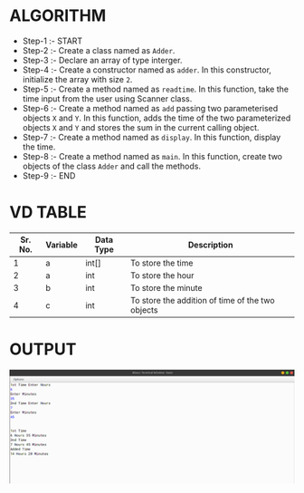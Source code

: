 # ALGORITHM

- Step-1 :- START 
- Step-2 :- Create a class named as `Adder`.
- Step-3 :- Declare an array of type interger.
- Step-4 :- Create a constructor named as `adder`. In this constructor, initialize the array with size `2`.
- Step-5 :- Create a method named as `readtime`. In this function, take the time input from the user using Scanner class.
- Step-6 :- Create a method named as `add` passing two parameterised objects `X` and `Y`. In this function, adds the time of the two parameterized objects `X` and `Y` and stores the sum in the current calling object.
- Step-7 :- Create a method named as `display`. In this function, display the time.
- Step-8 :- Create a method named as `main`. In this function, create two objects of the class `Adder` and call the methods.
- Step-9 :- END

# VD TABLE

| Sr. No. | Variable | Data Type | Description |
| --- | --- | --- | --- |
| 1 | a | int[] | To store the time |
| 2 | a | int | To store the hour |
| 3 | b | int | To store the minute |
| 4 | c | int | To store the addition of time of the two objects |


# OUTPUT

<p align="center">
<img width="auto" height="auto" alt="output" src="./output.png">
</p>